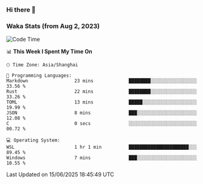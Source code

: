 ### Hi there 👋

### Waka Stats (from Aug 2, 2023)

<!--START_SECTION:waka-->
![Code Time](http://img.shields.io/badge/Code%20Time-895%20hrs%203%20mins-blue)

📊 **This Week I Spent My Time On** 

```text
🕑︎ Time Zone: Asia/Shanghai

💬 Programming Languages: 
Markdown                 23 mins             ████████░░░░░░░░░░░░░░░░░   33.56 % 
Rust                     22 mins             ████████░░░░░░░░░░░░░░░░░   33.26 % 
TOML                     13 mins             █████░░░░░░░░░░░░░░░░░░░░   19.99 % 
JSON                     8 mins              ███░░░░░░░░░░░░░░░░░░░░░░   12.08 % 
C                        0 secs              ░░░░░░░░░░░░░░░░░░░░░░░░░   00.72 % 

💻 Operating System: 
WSL                      1 hr 1 min          ██████████████████████░░░   89.45 % 
Windows                  7 mins              ███░░░░░░░░░░░░░░░░░░░░░░   10.55 % 
```


 Last Updated on 15/06/2025 18:45:49 UTC
<!--END_SECTION:waka-->

